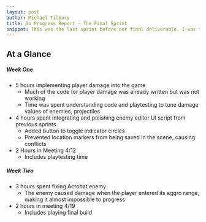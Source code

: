 ```yaml
---
layout: post
author: Michael Tilbury
title: Io Progress Report - The Final Sprint
snippet: This was the last sprint before our final deliverable. I was tasked with implementing player damage, which was urgently important for playtesting the game before the showcase. I also had to fix a game-breaking bug in the Acrobat's damage-box.
---
```

## At a Glance
##### Week One
* 5 hours implementing player damage into the game
  * Much of the code for player damage was already written but was not working
  * Time was spent understanding code and playtesting to tune damage values of enemies, projectiles
* 4 hours spent integrating and polishing enemy editor UI script from previous sprints
  * Added button to toggle indicator circles
  * Prevented location markers from being saved in the scene, causing conflicts
* 2 Hours in Meeting 4/12
  * Includes playtesting time

##### Week Two
* 3 hours spent fixing Acrobat enemy
  * The enemy caused damage when the player entered its aggro range, making it almost impossible to progress
* 2 hours in meeting 4/19
  * Includes playing final build
<!-- * 3 Hours writing devblog -->